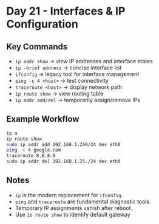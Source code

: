 # Day 21 - Interfaces & IP Configuration

## Key Commands
- `ip addr show` -> view IP addresses and interface states
- `ip -brief address` -> concise interface list
- `ifconfig` -> legacy tool for interface management
- `ping -c 4 <host>` -> test connectivity
- `traceroute <host>` -> display network path
- `ip route show` -> view routing table
- `ip addr add/del` -> temporarily assign/remove IPs

## Example Workflow
```bash
ip a
ip route show
sudo ip addr add 192.168.1.250/24 dev eth0
ping -c 4 google.com
traceroute 8.8.8.8
sudo ip addr del 192.168.1.25./24 dev eth0
```

## Notes
- `ip` is the modern replacement for `ifconfig`.
- `ping` and `traceroute` are fundamental diagnostic tools.
- Temporary IP assignments vanish after reboot.
- Use `ip route show` to identify default gateway
